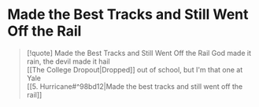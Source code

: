 # Made the Best Tracks and Still Went Off the Rail

> [!quote] Made the Best Tracks and Still Went Off the Rail
God made it rain, the devil made it hail  
[[The College Dropout|Dropped]] out of school, but I'm that one at Yale  
[[5. Hurricane#^98bd12|Made the best tracks and still went off the rail]]

